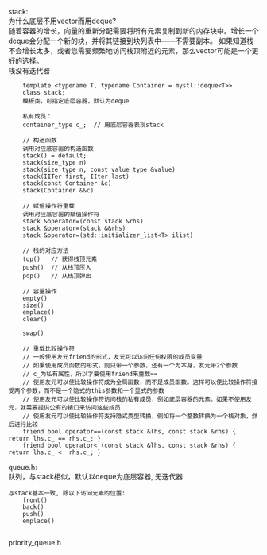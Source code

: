 stack:  
为什么底层不用vector而用deque?  
随着容器的增长，向量的重新分配需要将所有元素复制到新的内存块中。增长一个deque会分配一个新的块，并将其链接到块列表中——不需要副本。
如果知道栈不会增长太多，或者您需要频繁地访问栈顶附近的元素，那么vector可能是一个更好的选择。  
栈没有迭代器
``` 
    template <typename T, typename Container = mystl::deque<T>>
    class stack;
    模板类，可指定底层容器，默认为deque
    
    私有成员：
    container_type c_;  // 用底层容器表现stack
    
    // 构造函数
    调用对应底容器的构造函数
    stack() = default;
    stack(size_type n)
    stack(size_type n, const value_type &value)
    stack(IITer first, IIter last)
    stack(const Container &c)
    stack(Container &&c)
    
    // 赋值操作符重载
    调用对应底容器的赋值操作符
    stack &operator=(const stack &rhs)
    stack &operator=(stack &&rhs)
    stack &operator=(std::initializer_list<T> ilist)
    
    // 栈的对应方法
    top()   // 获得栈顶元素
    push()  // 从栈顶压入
    pop()   // 从栈顶弹出
    
    // 容量操作
    empty()
    size()
    emplace()
    clear()
    
    swap()
    
    // 重载比较操作符
    // 一般使用友元friend的形式，友元可以访问任何权限的成员变量
    // 如果使用成员函数的形式，则只带一个参数，还有一个为本身，友元带2个参数
    // c_为私有属性，所以才要使用friend来重载==
    // 使用友元可以使比较操作符成为全局函数，而不是成员函数。这样可以使比较操作符接受两个参数，而不是一个隐式的this参数和一个显式的参数
    // 使用友元可以使比较操作符访问栈的私有成员，例如底层容器的元素。如果不使用友元，就需要提供公有的接口来访问这些成员
    // 使用友元可以使比较操作符支持隐式类型转换，例如将一个整数转换为一个栈对象，然后进行比较
    friend bool operator==(const stack &lhs, const stack &rhs) { return lhs.c_ == rhs.c_; }
    friend bool operator< (const stack &lhs, const stack &rhs) { return lhs.c_ <  rhs.c_; } 
```
queue.h:  
队列，与stack相似，默认以deque为底层容器, 无迭代器
``` 
与stack基本一致, 除以下访问元素的位置:
    front()
    back()
    push()
    emplace()
    
```
priority_queue.h

```  

```